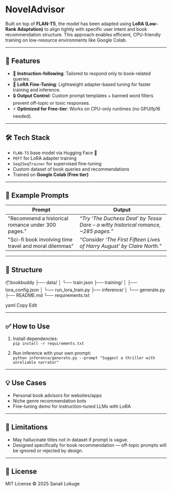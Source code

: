 # NovelAdvisor
Built on top of **FLAN-T5**, the model has been adapted using **LoRA (Low-Rank Adaptation)** to align tightly with specific user intent and book recommendation structure. This approach enables efficient, CPU-friendly training on low-resource environments like Google Colab.

---

## 🚀 Features

- 🎯 **Instruction-following**: Tailored to respond only to book-related queries.
- 🧠 **LoRA Fine-Tuning**: Lightweight adapter-based tuning for faster training and inference.
- 🔒 **Output Control**: Custom prompt templates + banned word filters prevent off-topic or toxic responses.
- ⚡ **Optimized for Free-tier**: Works on CPU-only runtimes (no GPU/fp16 needed).

---

## 🛠️ Tech Stack

- `FLAN-T5` base model via Hugging Face 🤗
- `PEFT` for LoRA adapter training
- `Seq2SeqTrainer` for supervised fine-tuning
- Custom dataset of book queries and recommendations
- Trained on **Google Colab (Free tier)**

---

## 🧪 Example Prompts

| Prompt | Output |
|--------|--------|
| "Recommend a historical romance under 300 pages." | *“Try ‘The Duchess Deal’ by Tessa Dare – a witty historical romance, ~285 pages.”* |
| "Sci-fi book involving time travel and moral dilemmas" | *“Consider ‘The First Fifteen Lives of Harry August’ by Claire North.”* |

---

## 📁 Structure

📦bookbuddy
├── data/
│ └── train.json
├── training/
│ ├── lora_config.json
│ └── run_lora_train.py
├── inference/
│ └── generate.py
├── README.md
└── requirements.txt

yaml
Copy
Edit

---

## ✅ How to Use

1. Install dependencies:  
   `pip install -r requirements.txt`

2. Run inference with your own prompt:  
   `python inference/generate.py --prompt "Suggest a thriller with unreliable narrator"`

---

## 💡 Use Cases

- Personal book advisors for websites/apps
- Niche genre recommendation bots
- Fine-tuning demo for instruction-tuned LLMs with LoRA

---

## 📌 Limitations

- May hallucinate titles not in dataset if prompt is vague.
- Designed specifically for book recommendation — off-topic prompts will be ignored or rejected by design.

---

## 📜 License

MIT License © 2025 Sanali Lokuge

